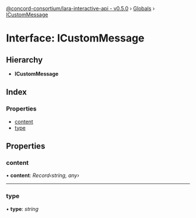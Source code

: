 [@concord-consortium/lara-interactive-api - v0.5.0](../README.md) › [Globals](../globals.md) › [ICustomMessage](icustommessage.md)

# Interface: ICustomMessage

## Hierarchy

* **ICustomMessage**

## Index

### Properties

* [content](icustommessage.md#content)
* [type](icustommessage.md#type)

## Properties

###  content

• **content**: *Record‹string, any›*

___

###  type

• **type**: *string*
